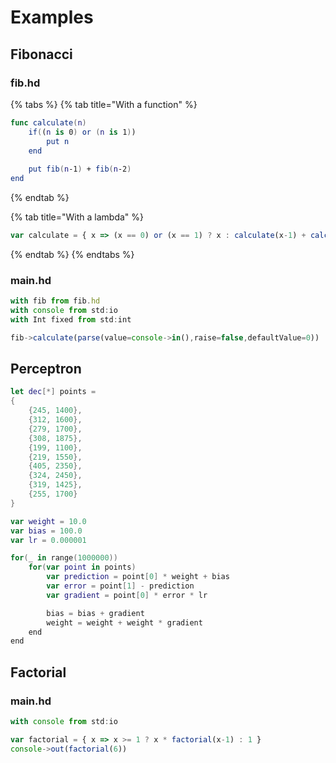 # Examples

## Fibonacci

### fib.hd

{% tabs %}
{% tab title="With a function" %}
```swift
func calculate(n)
    if((n is 0) or (n is 1))
        put n
    end
    
    put fib(n-1) + fib(n-2)
end
```
{% endtab %}

{% tab title="With a lambda" %}
```javascript
var calculate = { x => (x == 0) or (x == 1) ? x : calculate(x-1) + calculate(x-2) }
```
{% endtab %}
{% endtabs %}

### main.hd

```javascript
with fib from fib.hd
with console from std:io
with Int fixed from std:int

fib->calculate(parse(value=console->in(),raise=false,defaultValue=0))
```

## Perceptron

```swift
let dec[*] points = 
{
    {245, 1400},
    {312, 1600},
    {279, 1700},
    {308, 1875},
    {199, 1100},
    {219, 1550},
    {405, 2350},
    {324, 2450},
    {319, 1425},
    {255, 1700}
}

var weight = 10.0
var bias = 100.0
var lr = 0.000001

for(_ in range(1000000))
    for(var point in points)
        var prediction = point[0] * weight + bias
        var error = point[1] - prediction
        var gradient = point[0] * error * lr

        bias = bias + gradient
        weight = weight + weight * gradient
    end
end
```

## Factorial

### main.hd

```javascript
with console from std:io

var factorial = { x => x >= 1 ? x * factorial(x-1) : 1 }
console->out(factorial(6))
```


